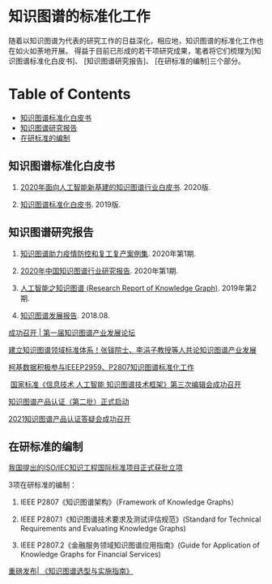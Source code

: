 # 知识图谱的标准化工作



随着以知识图谱为代表的研究工作的日益深化，相应地，知识图谱的标准化工作也在如火如荼地开展。 得益于目前已形成的若干项研究成果，笔者将它们梳理为[知识图谱标准化白皮书]、 [知识图谱研究报告]、 [在研标准的编制]三个部分。
 


Table of Contents
=================


   * [知识图谱标准化白皮书](#知识图谱标准化白皮书)
   * [知识图谱研究报告](#知识图谱研究报告)
   * [在研标准的编制](#在研标准的编制)




## 知识图谱标准化白皮书
1. [2020年面向人工智能新基建的知识图谱行业白皮书](https://www.iresearch.com.cn/Detail/report?id=3692&isfree=0). 2020版.


2. [知识图谱标准化白皮书](./report/知识图谱标准化白皮书_2019.pdf). 2019版.



## 知识图谱研究报告
1. [知识图谱助力疫情防控和复工复产案例集](http://www.cesi.cn/images/editor/20200302/20200302142150265.pdf). 2020年第1期.


2. [2020年中国知识图谱行业研究报告](http://report.iresearch.cn/wx/report.aspx?id=3553). 2020年第1期.


3. [人工智能之知识图谱 (Research Report of Knowledge Graph)](https://static.aminer.cn/misc/pdf/knowledgegraph.pdf). 2019年第2期. 


4. [知识图谱发展报告](./report/KGDevReport2018.pdf). 2018.08. 



[成功召开 | 第一届知识图谱产业发展论坛](https://mp.weixin.qq.com/s/Cz7aOnjYJiWhzQuFZSB9kg)


[建立知识图谱领域标准体系！张钹院士、李涓子教授等人共论知识图谱产业发展](https://mp.weixin.qq.com/s/q4gG-18mKJIYLeUTUR9CSQ)


[柯基数据积极参与IEEEP2959、P2807知识图谱标准化工作](https://mp.weixin.qq.com/s/z63uUU-_vt88dJxJwVDwZQ)

​
[国家标准《信息技术 人工智能 知识图谱技术框架》第三次编辑会成功召开](https://mp.weixin.qq.com/s/1VD1lGZTy4pGlyyt_UD18A)


[知识图谱产品认证（第二批）正式启动](https://mp.weixin.qq.com/s/EeDnhtITIjamdTIXGETNhQ)


[2021知识图谱产品认证答疑会成功召开](https://mp.weixin.qq.com/s/ImrzM3MAcLnt3hqXl_3Mnw)




## 在研标准的编制

[我国提出的ISO/IEC知识工程国际标准项目正式获批立项](https://mp.weixin.qq.com/s/wjdLqfv2Fp_9lAqcTv4uAg)


3项在研标准的编制：

1. IEEE P2807《知识图谱架构》（Framework of Knowledge Graphs）


2. IEEE P2807.1《知识图谱技术要求及测试评估规范》(Standard for Technical Requirements and Evaluating Knowledge Graphs)


3. IEEE P2807.2《金融服务领域知识图谱应用指南》(Guide for Application of Knowledge Graphs for Financial Services)


[重磅发布| 《知识图谱选型与实施指南》](https://mp.weixin.qq.com/s/rIcskc5MBadfVWQ5GFy16g)




